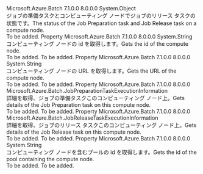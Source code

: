 <Type Name="JobPreparationAndReleaseTaskExecutionInformation" FullName="Microsoft.Azure.Batch.JobPreparationAndReleaseTaskExecutionInformation">
  <TypeSignature Language="C#" Value="public class JobPreparationAndReleaseTaskExecutionInformation" />
  <TypeSignature Language="ILAsm" Value=".class public auto ansi beforefieldinit JobPreparationAndReleaseTaskExecutionInformation extends System.Object" />
  <TypeSignature Language="DocId" Value="T:Microsoft.Azure.Batch.JobPreparationAndReleaseTaskExecutionInformation" />
  <TypeSignature Language="VB.NET" Value="Public Class JobPreparationAndReleaseTaskExecutionInformation" />
  <TypeSignature Language="F#" Value="type JobPreparationAndReleaseTaskExecutionInformation = class&#xA;    interface IPropertyMetadata&#xA;    interface IModifiable&#xA;    interface IReadOnly" />
  <AssemblyInfo>
    <AssemblyName>Microsoft.Azure.Batch</AssemblyName>
    <AssemblyVersion>7.1.0.0</AssemblyVersion>
    <AssemblyVersion>8.0.0.0</AssemblyVersion>
  </AssemblyInfo>
  <Base>
    <BaseTypeName>System.Object</BaseTypeName>
  </Base>
  <Interfaces />
  <Docs>
    <summary>
            <span data-ttu-id="dd2d8-101">ジョブの準備タスクとコンピューティング ノードでジョブのリリース タスクの状態です。</span><span class="sxs-lookup"><span data-stu-id="dd2d8-101">The status of the Job Preparation task and Job Release task on a compute node.</span></span>
            </summary>
    <remarks>To be added.</remarks>
  </Docs>
  <Members>
    <Member MemberName="ComputeNodeId">
      <MemberSignature Language="C#" Value="public string ComputeNodeId { get; }" />
      <MemberSignature Language="ILAsm" Value=".property instance string ComputeNodeId" />
      <MemberSignature Language="DocId" Value="P:Microsoft.Azure.Batch.JobPreparationAndReleaseTaskExecutionInformation.ComputeNodeId" />
      <MemberSignature Language="VB.NET" Value="Public ReadOnly Property ComputeNodeId As String" />
      <MemberSignature Language="F#" Value="member this.ComputeNodeId : string" Usage="Microsoft.Azure.Batch.JobPreparationAndReleaseTaskExecutionInformation.ComputeNodeId" />
      <MemberType>Property</MemberType>
      <AssemblyInfo>
        <AssemblyName>Microsoft.Azure.Batch</AssemblyName>
        <AssemblyVersion>7.1.0.0</AssemblyVersion>
        <AssemblyVersion>8.0.0.0</AssemblyVersion>
      </AssemblyInfo>
      <ReturnValue>
        <ReturnType>System.String</ReturnType>
      </ReturnValue>
      <Docs>
        <summary>
            <span data-ttu-id="dd2d8-102">コンピューティング ノードの id を取得します。</span><span class="sxs-lookup"><span data-stu-id="dd2d8-102">Gets the id of the compute node.</span></span>
            </summary>
        <value>To be added.</value>
        <remarks>To be added.</remarks>
      </Docs>
    </Member>
    <Member MemberName="ComputeNodeUrl">
      <MemberSignature Language="C#" Value="public string ComputeNodeUrl { get; }" />
      <MemberSignature Language="ILAsm" Value=".property instance string ComputeNodeUrl" />
      <MemberSignature Language="DocId" Value="P:Microsoft.Azure.Batch.JobPreparationAndReleaseTaskExecutionInformation.ComputeNodeUrl" />
      <MemberSignature Language="VB.NET" Value="Public ReadOnly Property ComputeNodeUrl As String" />
      <MemberSignature Language="F#" Value="member this.ComputeNodeUrl : string" Usage="Microsoft.Azure.Batch.JobPreparationAndReleaseTaskExecutionInformation.ComputeNodeUrl" />
      <MemberType>Property</MemberType>
      <AssemblyInfo>
        <AssemblyName>Microsoft.Azure.Batch</AssemblyName>
        <AssemblyVersion>7.1.0.0</AssemblyVersion>
        <AssemblyVersion>8.0.0.0</AssemblyVersion>
      </AssemblyInfo>
      <ReturnValue>
        <ReturnType>System.String</ReturnType>
      </ReturnValue>
      <Docs>
        <summary>
            <span data-ttu-id="dd2d8-103">コンピューティング ノードの URL を取得します。</span><span class="sxs-lookup"><span data-stu-id="dd2d8-103">Gets the URL of the compute node.</span></span>
            </summary>
        <value>To be added.</value>
        <remarks>To be added.</remarks>
      </Docs>
    </Member>
    <Member MemberName="JobPreparationTaskExecutionInformation">
      <MemberSignature Language="C#" Value="public Microsoft.Azure.Batch.JobPreparationTaskExecutionInformation JobPreparationTaskExecutionInformation { get; }" />
      <MemberSignature Language="ILAsm" Value=".property instance class Microsoft.Azure.Batch.JobPreparationTaskExecutionInformation JobPreparationTaskExecutionInformation" />
      <MemberSignature Language="DocId" Value="P:Microsoft.Azure.Batch.JobPreparationAndReleaseTaskExecutionInformation.JobPreparationTaskExecutionInformation" />
      <MemberSignature Language="VB.NET" Value="Public ReadOnly Property JobPreparationTaskExecutionInformation As JobPreparationTaskExecutionInformation" />
      <MemberSignature Language="F#" Value="member this.JobPreparationTaskExecutionInformation : Microsoft.Azure.Batch.JobPreparationTaskExecutionInformation" Usage="Microsoft.Azure.Batch.JobPreparationAndReleaseTaskExecutionInformation.JobPreparationTaskExecutionInformation" />
      <MemberType>Property</MemberType>
      <AssemblyInfo>
        <AssemblyName>Microsoft.Azure.Batch</AssemblyName>
        <AssemblyVersion>7.1.0.0</AssemblyVersion>
        <AssemblyVersion>8.0.0.0</AssemblyVersion>
      </AssemblyInfo>
      <ReturnValue>
        <ReturnType>Microsoft.Azure.Batch.JobPreparationTaskExecutionInformation</ReturnType>
      </ReturnValue>
      <Docs>
        <summary>
            <span data-ttu-id="dd2d8-104">詳細を取得、<see cref="P:Microsoft.Azure.Batch.CloudJob.JobPreparationTask">ジョブの準備タスク</see>このコンピューティング ノード上。</span><span class="sxs-lookup"><span data-stu-id="dd2d8-104">Gets details of the <see cref="P:Microsoft.Azure.Batch.CloudJob.JobPreparationTask">Job Preparation task</see> on this compute node.</span></span>
            </summary>
        <value>To be added.</value>
        <remarks>To be added.</remarks>
      </Docs>
    </Member>
    <Member MemberName="JobReleaseTaskExecutionInformation">
      <MemberSignature Language="C#" Value="public Microsoft.Azure.Batch.JobReleaseTaskExecutionInformation JobReleaseTaskExecutionInformation { get; }" />
      <MemberSignature Language="ILAsm" Value=".property instance class Microsoft.Azure.Batch.JobReleaseTaskExecutionInformation JobReleaseTaskExecutionInformation" />
      <MemberSignature Language="DocId" Value="P:Microsoft.Azure.Batch.JobPreparationAndReleaseTaskExecutionInformation.JobReleaseTaskExecutionInformation" />
      <MemberSignature Language="VB.NET" Value="Public ReadOnly Property JobReleaseTaskExecutionInformation As JobReleaseTaskExecutionInformation" />
      <MemberSignature Language="F#" Value="member this.JobReleaseTaskExecutionInformation : Microsoft.Azure.Batch.JobReleaseTaskExecutionInformation" Usage="Microsoft.Azure.Batch.JobPreparationAndReleaseTaskExecutionInformation.JobReleaseTaskExecutionInformation" />
      <MemberType>Property</MemberType>
      <AssemblyInfo>
        <AssemblyName>Microsoft.Azure.Batch</AssemblyName>
        <AssemblyVersion>7.1.0.0</AssemblyVersion>
        <AssemblyVersion>8.0.0.0</AssemblyVersion>
      </AssemblyInfo>
      <ReturnValue>
        <ReturnType>Microsoft.Azure.Batch.JobReleaseTaskExecutionInformation</ReturnType>
      </ReturnValue>
      <Docs>
        <summary>
            <span data-ttu-id="dd2d8-105">詳細を取得、<see cref="P:Microsoft.Azure.Batch.CloudJob.JobReleaseTask">ジョブのリリース タスク</see>このコンピューティング ノード上。</span><span class="sxs-lookup"><span data-stu-id="dd2d8-105">Gets details of the <see cref="P:Microsoft.Azure.Batch.CloudJob.JobReleaseTask">Job Release task</see> on this compute node.</span></span>
            </summary>
        <value>To be added.</value>
        <remarks>To be added.</remarks>
      </Docs>
    </Member>
    <Member MemberName="PoolId">
      <MemberSignature Language="C#" Value="public string PoolId { get; }" />
      <MemberSignature Language="ILAsm" Value=".property instance string PoolId" />
      <MemberSignature Language="DocId" Value="P:Microsoft.Azure.Batch.JobPreparationAndReleaseTaskExecutionInformation.PoolId" />
      <MemberSignature Language="VB.NET" Value="Public ReadOnly Property PoolId As String" />
      <MemberSignature Language="F#" Value="member this.PoolId : string" Usage="Microsoft.Azure.Batch.JobPreparationAndReleaseTaskExecutionInformation.PoolId" />
      <MemberType>Property</MemberType>
      <AssemblyInfo>
        <AssemblyName>Microsoft.Azure.Batch</AssemblyName>
        <AssemblyVersion>7.1.0.0</AssemblyVersion>
        <AssemblyVersion>8.0.0.0</AssemblyVersion>
      </AssemblyInfo>
      <ReturnValue>
        <ReturnType>System.String</ReturnType>
      </ReturnValue>
      <Docs>
        <summary>
            <span data-ttu-id="dd2d8-106">コンピューティング ノードを含むプールの id を取得します。</span><span class="sxs-lookup"><span data-stu-id="dd2d8-106">Gets the id of the pool containing the compute node.</span></span>
            </summary>
        <value>To be added.</value>
        <remarks>To be added.</remarks>
      </Docs>
    </Member>
  </Members>
</Type>